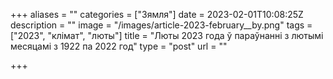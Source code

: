 +++
aliases = ""
categories = ["Зямля"]
date = 2023-02-01T10:08:25Z
description = ""
image = "/images/article-2023-february__by.png"
tags = ["2023", "клiмат", "люты"]
title = "Люты 2023 года ў параўнанні з лютымi месяцамі з 1922 па 2022 год"
type = "post"
url = ""

+++
